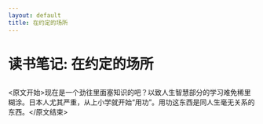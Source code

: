 ```yaml
---
layout: default
title: 在约定的场所
---
```


# 读书笔记: 在约定的场所


## 

<原文开始>现在是一个劲往里面塞知识的吧？以致人生智慧部分的学习难免稀里糊涂。日本人尤其严重，从上小学就开始“用功”。用功这东西是同人生毫无关系的东西。</原文结束>